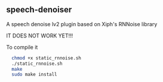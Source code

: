 speech-denoiser
------
A speech denoise lv2 plugin based on Xiph's RNNoise library

IT DOES NOT WORK YET!!!

To compile it
```bash
  chmod +x static_rnnoise.sh
  ./static_rnnoise.sh
  make
  sudo make install
```
